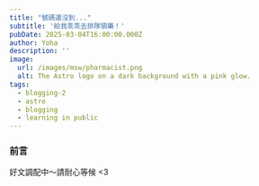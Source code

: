 ```yaml
---
title: "號碼還沒到..."
subtitle: '給我乖乖去排隊領藥！'
pubDate: 2025-03-04T16:00:00.000Z
author: Yoha
description: ''
image:
  url: /images/msw/pharmacist.png
  alt: The Astro logo on a dark background with a pink glow.
tags:
  - blogging-2
  - astro
  - blogging
  - learning in public
---
```


### 前言

好文調配中～請耐心等候 <3